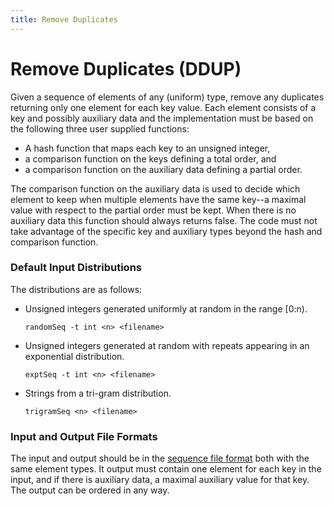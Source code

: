 ```yaml
---
title: Remove Duplicates
---
```


# Remove Duplicates (DDUP)

Given a sequence of elements of any (uniform) type, remove any
duplicates returning only one element for each key value. Each element
consists of a key and possibly auxiliary data and the implementation
must be based on the following three user supplied functions:

* A hash function that maps each key to an unsigned integer,
* a comparison function on the keys defining a total order, and
* a comparison function on the auxiliary data defining a partial order.

The comparison function on the auxiliary data is used to decide which
element to keep when multiple elements have the same key--a maximal
value with respect to the partial order must be kept. When there is no
auxiliary data this function should always returns false. The code
must not take advantage of the specific key and auxiliary types beyond
the hash and comparison function.

### Default Input Distributions

The distributions are as follows:

  * Unsigned integers generated uniformly at random in the range [0:n).

        randomSeq -t int <n> <filename>

  * Unsigned integers generated at random with repeats appearing in an
    exponential distribution.

        exptSeq -t int <n> <filename>

  * Strings from a tri-gram distribution.

        trigramSeq <n> <filename>

### Input and Output File Formats

The input and output should be in the [sequence file
format](../fileFormats/sequence.html) both with the same element
types. It output must contain one element for each key in the input,
and if there is auxiliary data, a maximal auxiliary value for that
key. The output can be ordered in any way.
